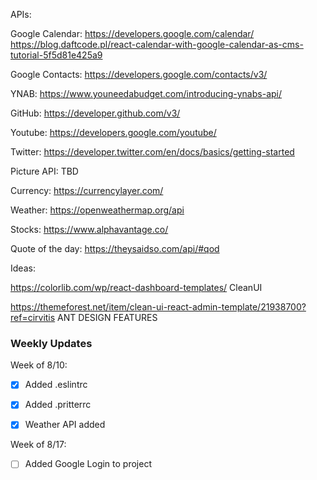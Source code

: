 APIs:

Google Calendar: https://developers.google.com/calendar/
https://blog.daftcode.pl/react-calendar-with-google-calendar-as-cms-tutorial-5f5d81e425a9

Google Contacts: https://developers.google.com/contacts/v3/

YNAB: https://www.youneedabudget.com/introducing-ynabs-api/

GitHub: https://developer.github.com/v3/

Youtube: https://developers.google.com/youtube/

Twitter: https://developer.twitter.com/en/docs/basics/getting-started

Picture API: TBD

Currency: https://currencylayer.com/

Weather: https://openweathermap.org/api

Stocks: https://www.alphavantage.co/

Quote of the day: https://theysaidso.com/api/#qod

Ideas:

https://colorlib.com/wp/react-dashboard-templates/ CleanUI

https://themeforest.net/item/clean-ui-react-admin-template/21938700?ref=cirvitis
ANT DESIGN FEATURES

### Weekly Updates

Week of 8/10:

-   [x] Added .eslintrc

-   [x] Added .pritterrc

-   [x] Weather API added

Week of 8/17:

-   [ ] Added Google Login to project
